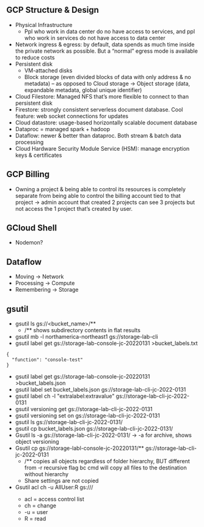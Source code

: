 ## GCP Structure & Design
- Physical Infrastructure
    - Ppl who work in data center do no have access to services, and ppl who work in services do not have access to data center
- Network ingress & egress: by default, data spends as much time inside the private network as possible. But a “normal” egress mode is available to reduce costs
- Persistent disk
    - VM-attached disks
    - Block storage (even divided blocks of data with only address & no metadata) – as opposed to Cloud storage → Object storage (data, expandable metadata, global unique identifier)
- Cloud Filestore: Managed NFS that’s more flexible to connect to than persistent disk
- Firestore: strongly consistent serverless document database. Cool feature: web socket connections for updates
- Cloud datastore: usage-based horizontally scalable document database
- Dataproc = managed spark + hadoop
- Dataflow: newer & better than dataproc. Both stream & batch data processing
- Cloud Hardware Security Module Service (HSM): manage encryption keys & certificates

## GCP Billing
- Owning a project & being able to control its resources is completely separate from being able to control the billing account tied to that project → admin account that created 2 projects can see 3 projects but not access the 1 project that’s created by user.

## GCloud Shell
- Nodemon?

## Dataflow
- Moving → Network
- Processing → Compute
- Remembering → Storage

## gsutil
- gsutil ls gs://<bucket_name>/**
    - /** shows subdirectory contents in flat results
- gsutil mb -l northamerica-northeast1 gs://storage-lab-cli
- gsutil label get gs://storage-lab-console-jc-20220131 >bucket_labels.txt
```
{
  "function": "console-test"
}
```
- gsutil label get gs://storage-lab-console-jc-20220131 >bucket_labels.json
- gsutil label set bucket_labels.json gs://storage-lab-cli-jc-2022-0131
- gsutil label ch -l "extralabel:extravalue" gs://storage-lab-cli-jc-2022-0131
- gsutil versioning get gs://storage-lab-cli-jc-2022-0131
- gsutil versioning set on gs://storage-lab-cli-jc-2022-0131
- gsutil ls gs://storage-lab-cli-jc-2022-0131/
- gsutil cp bucket_labels.json gs://storage-lab-cli-jc-2022-0131/
- Gsutil ls -a gs://storage-lab-cli-jc-2022-0131/ → -a for archive, shows object versioning
- Gsutil cp gs://storage-labl-console-jc-20220131/** gs://storage-lab-cli-jc-2022-0131
    - /** copies all objects regardless of folder hierarchy, BUT different from -r recursive flag bc cmd will copy all files to the destination without hierarchy
    - Share settings are not copied
- Gsutil acl ch -u AllUser:R gs://<bucket>/<object>
    - acl = access control list
    - ch = change
    - -u = user
    - R = read
